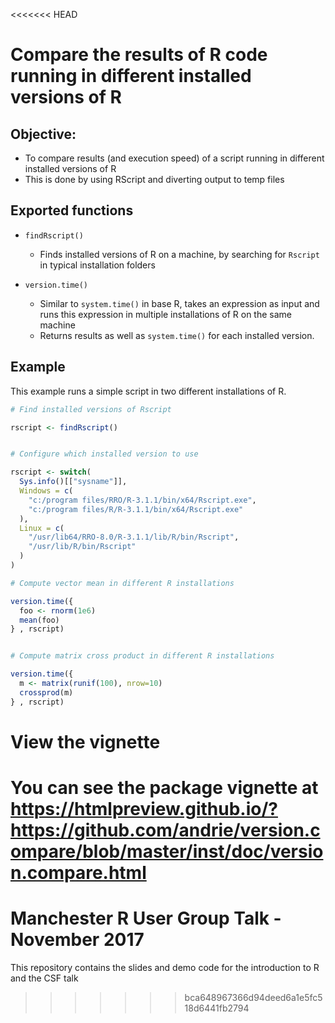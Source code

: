 <<<<<<< HEAD
# Compare the results of R code running in different installed versions of R


## Objective:

* To compare results (and execution speed) of a script running in different installed versions of R
* This is done by using RScript and diverting output to temp files


## Exported functions

* `findRscript()`
    - Finds installed versions of R on a machine, by searching for `Rscript` in typical installation folders
    
* `version.time()`
    - Similar to `system.time()` in base R, takes an expression as input and runs this expression in multiple installations of R on the same machine
    - Returns results as well as `system.time()` for each installed version.
    

## Example

This example runs a simple script in two different installations of R.

```r
# Find installed versions of Rscript

rscript <- findRscript()


# Configure which installed version to use

rscript <- switch(
  Sys.info()[["sysname"]],
  Windows = c(
    "c:/program files/RRO/R-3.1.1/bin/x64/Rscript.exe",
    "c:/program files/R/R-3.1.1/bin/x64/Rscript.exe"
  ),
  Linux = c(
    "/usr/lib64/RRO-8.0/R-3.1.1/lib/R/bin/Rscript",
    "/usr/lib/R/bin/Rscript"
  )
)

# Compute vector mean in different R installations

version.time({
  foo <- rnorm(1e6)
  mean(foo)
} , rscript)


# Compute matrix cross product in different R installations

version.time({
  m <- matrix(runif(100), nrow=10)
  crossprod(m)
} , rscript)
```

# View the vignette

You can see the package vignette at https://htmlpreview.github.io/?https://github.com/andrie/version.compare/blob/master/inst/doc/version.compare.html
=======
# Manchester R User Group Talk - November 2017

This repository contains the slides and demo code for the
introduction to R and the CSF talk


>>>>>>> bca648967366d94deed6a1e5fc518d6441fb2794
